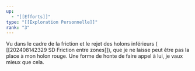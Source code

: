 ```yaml
---
up:
  - "[[Efforts]]"
type: "[[Exploration Personnelle]]"
rank: "3"
---
```

Vu dans le cadre de la friction et le rejet des holons inférieurs ( [[202408142329 SD Friction entre zones]]), que je ne laisse peut être pas la place à mon holon rouge. Une forme de honte de faire appel à lui, je vaux mieux que cela.
